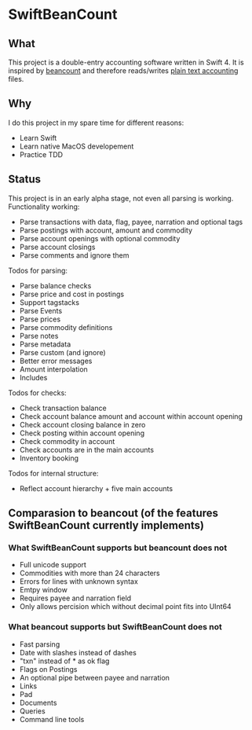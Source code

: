 #  SwiftBeanCount

## What

This project is a double-entry accounting software written in Swift 4. It is inspired by [beancount](http://furius.ca/beancount/) and therefore reads/writes [plain text accounting](http://plaintextaccounting.org) files.

## Why

I do this project in my spare time for different reasons:

  - Learn Swift
  - Learn native MacOS developement
  - Practice TDD

## Status

This project is in an early alpha stage, not even all parsing is working. Functionality working:

  - Parse transactions with data, flag, payee, narration and optional tags
  - Parse postings with account, amount and commodity
  - Parse account openings with optional commodity
  - Parse account closings
  - Parse comments and ignore them

Todos for parsing:

  - Parse balance checks
  - Parse price and cost in postings
  - Support tagstacks
  - Parse Events
  - Parse prices
  - Parse commodity definitions
  - Parse notes
  - Parse metadata
  - Parse custom (and ignore)
  - Better error messages
  - Amount interpolation
  - Includes

Todos for checks:

  - Check transaction balance
  - Check account balance amount and account within account opening
  - Check account closing balance in zero
  - Check posting within account opening
  - Check commodity in account
  - Check accounts are in the main accounts
  - Inventory booking

Todos for internal structure:

  - Reflect account hierarchy + five main accounts

## Comparasion to beancout (of the features SwiftBeanCount currently implements)

### What SwiftBeanCount supports but beancount does not

  - Full unicode support
  - Commodities with more than 24 characters
  - Errors for lines with unknown syntax
  - Emtpy window
  - Requires payee and narration field
  - Only allows percision which without decimal point fits into UInt64

### What beancout supports but SwiftBeanCount does not

  - Fast parsing
  - Date with slashes instead of dashes
  - "txn" instead of * as ok flag
  - Flags on Postings
  - An optional pipe between payee and narration
  - Links
  - Pad
  - Documents
  - Queries
  - Command line tools
